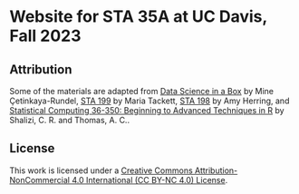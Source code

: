 
<!-- README.md is generated from README.Rmd. Please edit that file -->

# Website for STA 35A at UC Davis, Fall 2023

## Attribution

Some of the materials are adapted from [Data Science in a
Box](https://datasciencebox.org/) by Mine Çetinkaya-Rundel, [STA
199](https://sta199-fa21-003.netlify.app/) by Maria Tackett, [STA
198](https://sta198f2021.github.io/website/) by Amy Herring, and
[Statistical Computing 36-350: Beginning to Advanced Techniques in
R](http://www.stat.cmu.edu/~cshalizi/statcomp/14) by Shalizi, C. R. and
Thomas, A. C..

## License

This work is licensed under a [Creative Commons
Attribution-NonCommercial 4.0 International (CC BY-NC 4.0)
License](https://creativecommons.org/licenses/by-nc/4.0/).
